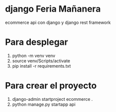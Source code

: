 # django Feria Mañanera
ecommerce api con django y django rest framework

# Para desplegar
1. python -m venv venv
2. source venv/Scripts/activate
3. pip install -r requirements.txt

# Para crear el proyecto
1. django-admin startproject ecommerce .
2. python manage.py startapp api